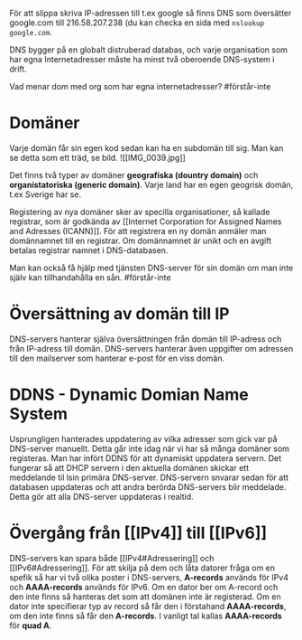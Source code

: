 För att slippa skriva IP-adressen till t.ex google så finns DNS som översätter google.com till 216.58.207.238 (du kan checka en sida med `nslookup google.com`. 

DNS bygger på en globalt distruberad databas, och varje organisation som har egna Internetadresser måste ha minst två oberoende DNS-system i drift. 

Vad menar dom med org som har egna internetadresser? #förstår-inte 

# Domäner
Varje domän får sin egen kod sedan kan ha en subdomän till sig. Man kan se detta som ett träd, se bild. 
![[IMG_0039.jpg]]

Det finns två typer av domäner **geografiska (dountry domain)** och **organistatoriska (generic domain)**. Varje land har en egen geogrisk domän, t.ex Sverige har se. 

Registering av nya domäner sker av specilla organisationer, så kallade registrar, som är godkända av [[Internet Corporation for Assigned Names and Adresses (ICANN)]]. För att registrera en ny domän anmäler man domännamnet till en registrar. Om domännamnet är unikt och en avgift betalas registrar namnet i DNS-databasen. 

Man kan också få hjälp med tjänsten DNS-server för sin domän om man inte själv kan tillhandahålla en sån. #förstår-inte 

# Översättning av domän till IP
DNS-servers hanterar själva översättningen från domän till IP-adress och från IP-adress till domän. DNS-servers hanterar även uppgifter om adressen till den mailserver som hanterar e-post för en viss domän.

# DDNS - Dynamic Domian Name System
Usprungligen hanterades uppdatering av vilka adresser som gick var på DNS-server manuellt. Detta går inte idag när vi har så många domäner som registeras. Man har infört DDNS för att dynamiskt uppdatera servern. Det fungerar så att DHCP servern i den aktuella domänen skickar ett meddelande til lsin primära DNS-server. DNS-servern snvarar sedan för att databasen uppdateras och att andra berörda DNS-servers blir meddelade. Detta gör att alla DNS-server uppdateras i realtid.

# Övergång från [[IPv4]] till [[IPv6]]

DNS-servers kan spara både [[IPv4#Adressering]] och [[IPv6#Adressering]]. För att skilja på dem och låta datorer fråga om en spefik så har vi två olika poster i DNS-servers, **A-records** används för IPv4 och **AAAA-records** används för IPv6. Om en dator ber om A-record och den inte finns så hanteras det som att domänen inte är registerad. Om en dator inte specifierar typ av record så får den i förstahand **AAAA-records**, om den inte finns så får den **A-records**. I vanligt tal kallas **AAAA-records** för **quad A**.

